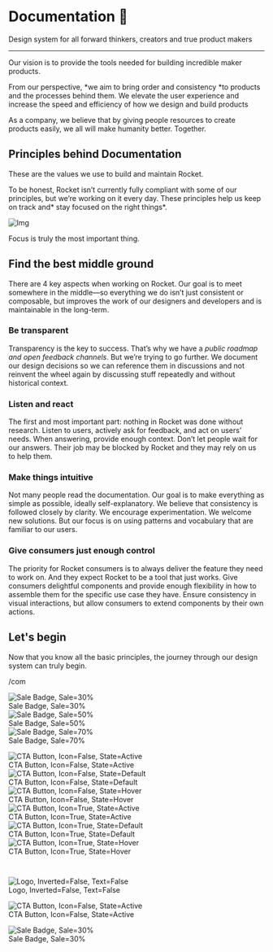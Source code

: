
# Documentation 🚀

Design system for all forward thinkers, creators and true product makers

---

Our vision is to provide the tools needed for building incredible maker products.

From our perspective, *we aim to bring order and consistency *to products and the processes behind them. We elevate the user experience and increase the speed and efficiency of how we design and build products

As a company, we believe that by giving people resources to create products easily, we all will make humanity better. Together.

## Principles behind Documentation

These are the values we use to build and maintain Rocket.

To be honest, Rocket isn’t currently fully compliant with some of our principles, but we’re working on it every day. These principles help us keep on track and* stay focused on the right things*.

![Img](https://studio-assets.supernova.io/design-systems/14533/9289758a-6300-472a-bbc6-a57098081abf.jpeg)

Focus is truly the most important thing.

## Find the best middle ground

There are 4 key aspects when working on Rocket. Our goal is to meet somewhere in the middle—so everything we do isn’t just consistent or composable, but improves the work of our designers and developers and is maintainable in the long-term.

### Be transparent

Transparency is the key to success. That’s why we have a *public roadmap and open feedback channels*. But we’re trying to go further. We document our design decisions so we can reference them in discussions and not reinvent the wheel again by discussing stuff repeatedly and without historical context.

### Listen and react

The first and most important part: nothing in Rocket was done without research. Listen to users, actively ask for feedback, and act on users’ needs. When answering, provide enough context. Don’t let people wait for our answers. Their job may be blocked by Rocket and they may rely on us to help them.

### Make things intuitive

Not many people read the documentation. Our goal is to make everything as simple as possible, ideally self-explanatory. We believe that consistency is followed closely by clarity. We encourage experimentation. We welcome new solutions. But our focus is on using patterns and vocabulary that are familiar to our users.

### Give consumers just enough control

The priority for Rocket consumers is to always deliver the feature they need to work on. And they expect Rocket to be a tool that just works. Give consumers delightful components and provide enough flexibility in how to assemble them for the specific use case they have. Ensure consistency in visual interactions, but allow consumers to extend components by their own actions.

## Let's begin

Now that you know all the basic principles, the journey through our design system can truly begin.

/com

  
![Sale Badge, Sale=30%](https://studio-assets.supernova.io/design-systems/14533/b75e6834-a08d-4db8-a951-b37b4cc2345c.png)  
Sale Badge, Sale=30%  
![Sale Badge, Sale=50%](https://studio-assets.supernova.io/design-systems/14533/2239b695-2333-4325-884c-9341ab8190b3.png)  
Sale Badge, Sale=50%  
![Sale Badge, Sale=70%](https://studio-assets.supernova.io/design-systems/14533/91c9c9fe-1804-45e2-b8a7-3b1e931e82a5.png)  
Sale Badge, Sale=70%  


  
![CTA Button, Icon=False, State=Active](https://studio-assets.supernova.io/design-systems/14533/f3ce585d-8857-4483-91f3-fdc2a8237e36.png)  
CTA Button, Icon=False, State=Active  
![CTA Button, Icon=False, State=Default](https://studio-assets.supernova.io/design-systems/14533/af496a8f-eb9e-4214-ba89-7521be61e3ec.png)  
CTA Button, Icon=False, State=Default  
![CTA Button, Icon=False, State=Hover](https://studio-assets.supernova.io/design-systems/14533/982cbf4e-7cd4-46df-8250-e5dfd4917aba.png)  
CTA Button, Icon=False, State=Hover  
![CTA Button, Icon=True, State=Active](https://studio-assets.supernova.io/design-systems/14533/972f5a2c-e03b-421a-bd89-1578fef7a837.png)  
CTA Button, Icon=True, State=Active  
![CTA Button, Icon=True, State=Default](https://studio-assets.supernova.io/design-systems/14533/1b90c209-a63f-4deb-98a0-7c62e9f759ee.png)  
CTA Button, Icon=True, State=Default  
![CTA Button, Icon=True, State=Hover](https://studio-assets.supernova.io/design-systems/14533/bba254f2-eaee-428a-8268-9191ef4acbbd.png)  
CTA Button, Icon=True, State=Hover  


```javascript  
  
```

  
![Logo, Inverted=False, Text=False](https://studio-assets.supernova.io/design-systems/14533/29be0e0a-b836-4fea-bd71-a6f766cbcc87.png)  
Logo, Inverted=False, Text=False  


  
  


  
![CTA Button, Icon=False, State=Active](https://studio-assets.supernova.io/design-systems/14533/f3ce585d-8857-4483-91f3-fdc2a8237e36.png)  
CTA Button, Icon=False, State=Active  


  
![Sale Badge, Sale=30%](https://studio-assets.supernova.io/design-systems/14533/b75e6834-a08d-4db8-a951-b37b4cc2345c.png)  
Sale Badge, Sale=30%  
